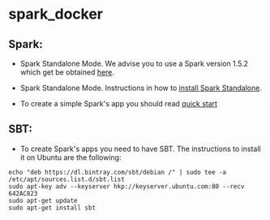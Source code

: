 # spark_docker


Spark:
------

* Spark Standalone Mode. We advise you to use a Spark version 1.5.2 which get be obtained [here](https://spark.apache.org/downloads.html).

* Spark Standalone Mode. Instructions in how to [install Spark Standalone](http://spark.apache.org/docs/latest/spark-standalone.html).

* To create a simple Spark's app you should read [quick start](http://spark.apache.org/docs/latest/quick-start.html)


SBT:
----

* To create Spark's apps you need to have SBT. The instructions to install it on Ubuntu are the following:
```
echo "deb https://dl.bintray.com/sbt/debian /" | sudo tee -a /etc/apt/sources.list.d/sbt.list
sudo apt-key adv --keyserver hkp://keyserver.ubuntu.com:80 --recv 642AC823
sudo apt-get update
sudo apt-get install sbt
```
